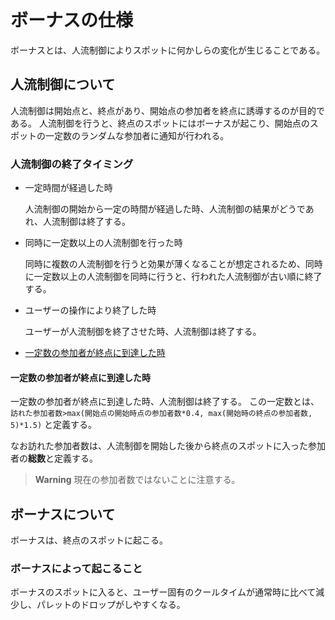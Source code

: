 # ボーナスの仕様

ボーナスとは、人流制御によりスポットに何かしらの変化が生じることである。

## 人流制御について

人流制御は開始点と、終点があり、開始点の参加者を終点に誘導するのが目的である。
人流制御を行うと、終点のスポットにはボーナスが起こり、開始点のスポットの一定数のランダムな参加者に通知が行われる。

### 人流制御の終了タイミング

- 一定時間が経過した時

  人流制御の開始から一定の時間が経過した時、人流制御の結果がどうであれ、人流制御は終了する。

- 同時に一定数以上の人流制御を行った時

  同時に複数の人流制御を行うと効果が薄くなることが想定されるため、同時に一定数以上の人流制御を同時に行うと、行われた人流制御が古い順に終了する。

- ユーザーの操作により終了した時

  ユーザーが人流制御を終了させた時、人流制御は終了する。

- [一定数の参加者が終点に到達した時](#一定数の参加者が終点に到達した時)

#### 一定数の参加者が終点に到達した時

一定数の参加者が終点に到達した時、人流制御は終了する。
この一定数とは、
`訪れた参加者数>max(開始点の開始時点の参加者数*0.4, max(開始時の終点の参加者数, 5)*1.5)`
と定義する。

なお訪れた参加者数は、人流制御を開始した後から終点のスポットに入った参加者の**総数**と定義する。

> **Warning**
> 現在の参加者数ではないことに注意する。

## ボーナスについて

ボーナスは、終点のスポットに起こる。

### ボーナスによって起こること

ボーナスのスポットに入ると、ユーザー固有のクールタイムが通常時に比べて減少し、パレットのドロップがしやすくなる。
